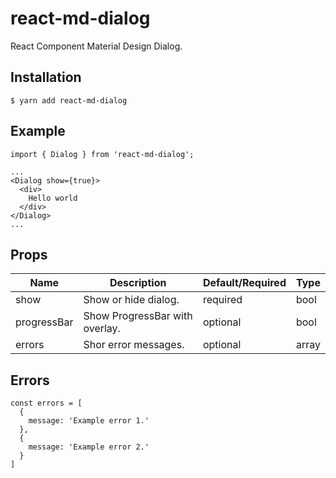 # react-md-dialog

React Component Material Design Dialog.

## Installation

    $ yarn add react-md-dialog

## Example

    import { Dialog } from 'react-md-dialog';

    ...
    <Dialog show={true}>
      <div>
        Hello world
      </div>
    </Dialog>
    ...

## Props

Name | Description | Default/Required | Type
------|-------------|----------|-----------
show | Show or hide dialog. | required | bool
progressBar | Show ProgressBar with overlay. | optional | bool
errors | Shor error messages. | optional | array

## Errors

    const errors = [
      {
        message: 'Example error 1.'
      },
      {
        message: 'Example error 2.'
      }
    ]
